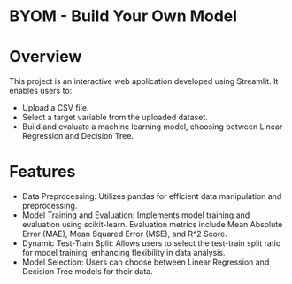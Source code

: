 # BYOM - Build Your Own Model

# Overview
This project is an interactive web application developed using Streamlit. It enables users to:
- Upload a CSV file.
- Select a target variable from the uploaded dataset.
- Build and evaluate a machine learning model, choosing between Linear Regression and Decision Tree.

# Features
- Data Preprocessing: Utilizes pandas for efficient data manipulation and preprocessing.
- Model Training and Evaluation: Implements model training and evaluation using scikit-learn. Evaluation metrics include Mean Absolute Error (MAE), Mean Squared Error (MSE), and R^2 Score.
- Dynamic Test-Train Split: Allows users to select the test-train split ratio for model training, enhancing flexibility in data analysis.
- Model Selection: Users can choose between Linear Regression and Decision Tree models for their data.
